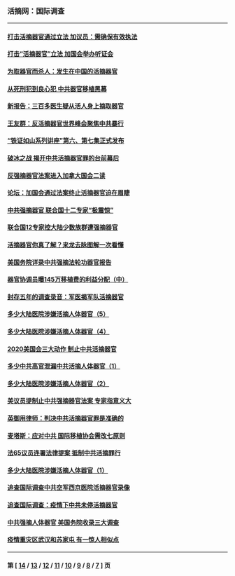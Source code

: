 ### 活摘网：国际调查
---
#### [打击活摘器官通过立法 加议员：需确保有效执法](../../pages/nf5947/n13886356.md?12280430) 
#### [打击“活摘器官”立法 加国会举办听证会](../../pages/nf5947/n13869362.md?12280430) 
#### [为取器官而杀人：发生在中国的活摘器官](../../pages/nf5947/n13794731.md?12280430) 
#### [从死刑犯到良心犯 中共器官移植黑幕](../../pages/nf5947/n13764669.md?12280430) 
#### [新报告：三百多医生疑从活人身上摘取器官](../../pages/nf5947/n13703044.md?12280430) 
#### [王友群：反活摘器官世界峰会聚焦中共暴行](../../pages/nf5947/n13250738.md?12280430) 
#### [“铁证如山系列讲座”第六、第七集正式发布](../../pages/nf5947/n13106287.md?12280430) 
#### [破冰之战 揭开中共活摘器官罪的台前幕后](../../pages/nf5947/n13082457.md?12280430) 
#### [反强摘器官法案进入加拿大国会二读](../../pages/nf5947/n13033450.md?12280430) 
#### [论坛：加国会通过法案终止活摘器官迫在眉睫](../../pages/nf5947/n13029839.md?12280430) 
#### [中共强摘器官 联合国十二专家“极震惊”](../../pages/nf5947/n13024313.md?12280430) 
#### [联合国12专家控大陆少数族群遭强摘器官](../../pages/nf5947/n13023877.md?12280430) 
#### [活摘器官你真了解？来龙去脉图解一次看懂](../../pages/nf5947/n13013820.md?12280430) 
#### [美国务院详录中共强摘法轮功器官报告](../../pages/nf5947/n12944519.md?12280430) 
#### [器官协调员曝145万移植费的利益分配（中）](../../pages/nf5947/n12894547.md?12280430) 
#### [封存五年的调查录音：军医揭军队活摘器官](../../pages/nf5947/n12798692.md?12280430) 
#### [多少大陆医院涉嫌活摘人体器官（5）](../../pages/nf5947/n12768383.md?12280430) 
#### [多少大陆医院涉嫌活摘人体器官（4）](../../pages/nf5947/n12664434.md?12280430) 
#### [2020美国会三大动作 制止中共活摘器官](../../pages/nf5947/n12682004.md?12280430) 
#### [多少中共高官泄漏中共活摘人体器官（1）](../../pages/nf5947/n12671234.md?12280430) 
#### [多少大陆医院涉嫌活摘人体器官（2）](../../pages/nf5947/n12655589.md?12280430) 
#### [美议员提制止中共强摘器官法案 专家指意义大](../../pages/nf5947/n12630561.md?12280430) 
#### [英御用律师：判决中共活摘器官罪是准确的](../../pages/nf5947/n12580740.md?12280430) 
#### [麦塔斯：应对中共 国际移植协会需改七原则](../../pages/nf5947/n12514711.md?12280430) 
#### [法65议员连署法律提案 抵制中共活摘罪行](../../pages/nf5947/n12437047.md?12280430) 
#### [多少大陆医院涉嫌活摘人体器官（1）](../../pages/nf5947/n12414284.md?12280430) 
#### [追查国际调查中共空军西京医院活摘器官录像](../../pages/nf5947/n12348837.md?12280430) 
#### [追查国际调查：疫情下中共未停活摘器官](../../pages/nf5947/n12273415.md?12280430) 
#### [中共强摘人体器官 美国务院收录三大调查](../../pages/nf5947/n12181488.md?12280430) 
#### [疫情重灾区武汉和苏家屯 有一惊人相似点](../../pages/nf5947/n12150824.md?12280430) 

---
#### 第 [ [14](./14.md?12280430) / [13](./13.md?12280430) / [12](./12.md?12280430) / [11](./11.md?12280430) / [10](./10.md?12280430) / [9](./9.md?12280430) / [8](./8.md?12280430) / [7](./7.md?12280430) ] 页

